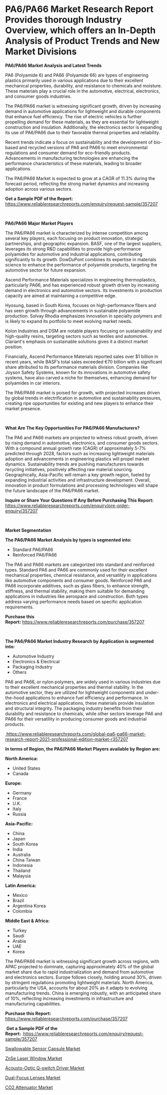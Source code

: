<p><h1>PA6/PA66 Market Research Report Provides thorough Industry Overview, which offers an In-Depth Analysis of Product Trends and New Market Divisions</h1></p><p><strong>PA6/PA66 Market Analysis and Latest Trends</strong></p>
<p><p>PA6 (Polyamide 6) and PA66 (Polyamide 66) are types of engineering plastics primarily used in various applications due to their excellent mechanical properties, durability, and resistance to chemicals and moisture. These materials play a crucial role in the automotive, electrical, electronics, and consumer goods industries.</p><p>The PA6/PA66 market is witnessing significant growth, driven by increasing demand in automotive applications for lightweight and durable components that enhance fuel efficiency. The rise of electric vehicles is further propelling demand for these materials, as they are essential for lightweight construction and insulation. Additionally, the electronics sector is expanding its use of PA6/PA66 due to their favorable thermal properties and reliability.</p><p>Recent trends indicate a focus on sustainability and the development of bio-based and recycled versions of PA6 and PA66 to meet environmental regulations and consumer demand for eco-friendly products. Advancements in manufacturing technologies are enhancing the performance characteristics of these materials, leading to broader applications.</p><p>The PA6/PA66 Market is expected to grow at a CAGR of 11.3% during the forecast period, reflecting the strong market dynamics and increasing adoption across various sectors.</p></p>
<p><strong>Get a Sample PDF of the Report:&nbsp;</strong> <a href="https://www.reliableresearchreports.com/enquiry/request-sample/357207?utm_campaign=1635&utm_medium=2&utm_source=Github&utm_content=ia&utm_term=26102024&utm_id=pa6pa66">https://www.reliableresearchreports.com/enquiry/request-sample/357207</a></p>
<p>&nbsp;</p>
<p><strong>PA6/PA66 Major Market Players</strong></p>
<p><p>The PA6/PA66 market is characterized by intense competition among several key players, each focusing on product innovation, strategic partnerships, and geographic expansion. BASF, one of the largest suppliers, leverages its strong R&D capabilities to provide high-performance polyamides for automotive and industrial applications, contributing significantly to its growth. DowDuPont combines its expertise in materials science to enhance the performance of polyamide products, targeting the automotive sector for future expansion. </p><p>Ascend Performance Materials specializes in engineering thermoplastics, particularly PA66, and has experienced robust growth driven by increasing demand in electronics and automotive sectors. Its investments in production capacity are aimed at maintaining a competitive edge. </p><p>Hyosung, based in South Korea, focuses on high-performance fibers and has seen growth through advancements in sustainable polyamide production. Solvay Rhodia emphasizes innovation in specialty polymers and is likely to expand its portfolio to meet evolving market needs. </p><p>Kolon Industries and DSM are notable players focusing on sustainability and high-quality resins, targeting sectors such as textiles and automotive. Clariant's emphasis on sustainable solutions gives it a distinct market position.</p><p>Financially, Ascend Performance Materials reported sales over $1 billion in recent years, while BASF’s total sales exceeded €70 billion with a significant share attributed to its performance materials division. Companies like Joyson Safety Systems, known for its innovations in automotive safety systems, have also carved a niche for themselves, enhancing demand for polyamides in car interiors. </p><p>The PA6/PA66 market is poised for growth, with projected increases driven by global trends in electrification in automotive and sustainability pressures, creating ripe opportunities for existing and new players to enhance their market presence.</p></p>
<p>&nbsp;</p>
<p><strong>What Are The Key Opportunities For PA6/PA66 Manufacturers?</strong></p>
<p><p>The PA6 and PA66 markets are projected to witness robust growth, driven by rising demand in automotive, electronics, and consumer goods sectors. With a compound annual growth rate (CAGR) of approximately 5-7% predicted through 2028, factors such as increasing lightweight materials adoption and advancements in engineering plastics will propel market dynamics. Sustainability trends are pushing manufacturers towards recycling initiatives, positively affecting raw material sourcing. Geographically, Asia-Pacific will remain a key growth region, fueled by expanding industrial activities and infrastructure development. Overall, innovation in product formulations and processing technologies will shape the future landscape of the PA6/PA66 market.</p></p>
<p><strong>Inquire or Share Your Questions If Any Before Purchasing This Report:</strong> <a href="https://www.reliableresearchreports.com/enquiry/pre-order-enquiry/357207?utm_campaign=1635&utm_medium=2&utm_source=Github&utm_content=ia&utm_term=26102024&utm_id=pa6pa66">https://www.reliableresearchreports.com/enquiry/pre-order-enquiry/357207</a></p>
<p>&nbsp;</p>
<p><strong>Market Segmentation</strong></p>
<p><strong>The PA6/PA66 Market Analysis by types is segmented into:</strong></p>
<p><ul><li>Standard PA6/PA66</li><li>Reinforced PA6/PA66</li></ul></p>
<p><p>The PA6 and PA66 markets are categorized into standard and reinforced types. Standard PA6 and PA66 are commonly used for their excellent mechanical properties, chemical resistance, and versatility in applications like automotive components and consumer goods. Reinforced PA6 and PA66 incorporate additives, such as glass fibers, to enhance strength, stiffness, and thermal stability, making them suitable for demanding applications in industries like aerospace and construction. Both types address varying performance needs based on specific application requirements.</p></p>
<p><strong>Purchase this Report:&nbsp;</strong><a href="https://www.reliableresearchreports.com/purchase/357207?utm_campaign=1635&utm_medium=2&utm_source=Github&utm_content=ia&utm_term=26102024&utm_id=pa6pa66">https://www.reliableresearchreports.com/purchase/357207</a></p>
<p>&nbsp;</p>
<p><strong>The PA6/PA66 Market Industry Research by Application is segmented into:</strong></p>
<p><ul><li>Automotive Industry</li><li>Electronics & Electrical</li><li>Packaging Industry</li><li>Others</li></ul></p>
<p><p>PA6 and PA66, or nylon polymers, are widely used in various industries due to their excellent mechanical properties and thermal stability. In the automotive sector, they are utilized for lightweight components and under-the-hood applications to enhance fuel efficiency and performance. In electronics and electrical applications, these materials provide insulation and structural integrity. The packaging industry benefits from their durability and resistance to chemicals, while other sectors leverage PA6 and PA66 for their versatility in producing consumer goods and industrial products.</p></p>
<p><a href="https://www.reliableresearchreports.com/global-pa6-pa66-market-research-report-2021-professional-edition-market-r357207?utm_campaign=1635&utm_medium=2&utm_source=Github&utm_content=ia&utm_term=26102024&utm_id=pa6pa66">&nbsp;https://www.reliableresearchreports.com/global-pa6-pa66-market-research-report-2021-professional-edition-market-r357207</a></p>
<p><strong>In terms of Region, the PA6/PA66 Market Players available by Region are:</strong></p>
<p>
    <p> <strong> North America: </strong>
        <ul>
            <li>United States</li>
            <li>Canada</li>
        </ul>
        </p> 
    <p> <strong> Europe: </strong>
        <ul>
            <li>Germany</li>
            <li>France</li>
            <li>U.K.</li>
            <li>Italy</li>
            <li>Russia</li>
        </ul>
        </p> 
    <p> <strong> Asia-Pacific: </strong>
        <ul>
            <li>China</li>
            <li>Japan</li>
            <li>South Korea</li>
            <li>India</li>
            <li>Australia</li>
            <li>China Taiwan</li>
            <li>Indonesia</li>
            <li>Thailand</li>
            <li>Malaysia</li>
        </ul>
        </p> 
    <p> <strong> Latin America: </strong>
        <ul>
            <li>Mexico</li>
            <li>Brazil</li>
            <li>Argentina Korea</li>
            <li>Colombia</li>
        </ul>
        </p> 
    <p> <strong> Middle East & Africa: </strong>
        <ul>
            <li>Turkey</li>
            <li>Saudi</li>
            <li>Arabia</li>
            <li>UAE</li>
            <li>Korea</li>
        </ul>
    </p>
    </p>
<p><p>The PA6/PA66 market is witnessing significant growth across regions, with APAC projected to dominate, capturing approximately 40% of the global market share due to rapid industrialization and demand from automotive and electronics sectors. Europe follows closely, holding around 30%, driven by stringent regulations promoting lightweight materials. North America, particularly the USA, accounts for about 20% as it adapts to evolving manufacturing trends. China is emerging robustly, with an anticipated share of 10%, reflecting increasing investments in infrastructure and manufacturing capabilities.</p></p>
<p><strong>Purchase this Report: </strong><a href="https://www.reliableresearchreports.com/purchase/357207?utm_campaign=1635&utm_medium=2&utm_source=Github&utm_content=ia&utm_term=26102024&utm_id=pa6pa66">https://www.reliableresearchreports.com/purchase/357207</a></p>
<p>&nbsp;<strong>Get a Sample PDF of the Report:&nbsp;&nbsp;</strong><a href="https://www.reliableresearchreports.com/enquiry/request-sample/357207?utm_campaign=1635&utm_medium=2&utm_source=Github&utm_content=ia&utm_term=26102024&utm_id=pa6pa66">https://www.reliableresearchreports.com/enquiry/request-sample/357207</a></p>
<p><strong></strong></p>
<p><p><a href="https://www.linkedin.com/pulse/swallowable-sensor-capsule-market-global-regional-analysis-drqtf?utm_campaign=1635&utm_medium=2&utm_source=Github&utm_content=ia&utm_term=26102024&utm_id=pa6pa66">Swallowable Sensor Capsule Market</a></p><p><a href="https://www.linkedin.com/pulse/pioneering-growth-analyzing-global-znse-laser-window-market-adocc?utm_campaign=1635&utm_medium=2&utm_source=Github&utm_content=ia&utm_term=26102024&utm_id=pa6pa66">ZnSe Laser Window Market</a></p><p><a href="https://www.linkedin.com/pulse/regulatory-landscape-its-influence-global-acousto-optic-q-switch-au78c?utm_campaign=1635&utm_medium=2&utm_source=Github&utm_content=ia&utm_term=26102024&utm_id=pa6pa66">Acousto-Optic Q-switch Driver Market</a></p><p><a href="https://www.linkedin.com/pulse/global-dual-focus-lenses-market-opportunities-forecast-period-from-cxdbc?utm_campaign=1635&utm_medium=2&utm_source=Github&utm_content=ia&utm_term=26102024&utm_id=pa6pa66">Dual-Focus Lenses Market</a></p><p><a href="https://www.linkedin.com/pulse/regulatory-landscape-its-influence-global-co2-attenuator-market-dafnc?utm_campaign=1635&utm_medium=2&utm_source=Github&utm_content=ia&utm_term=26102024&utm_id=pa6pa66">CO2 Attenuator Market</a></p></p>